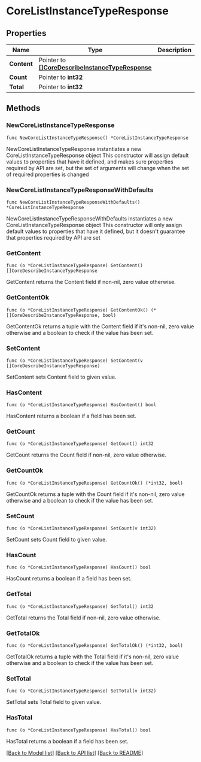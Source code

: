 # CoreListInstanceTypeResponse

## Properties

Name | Type | Description | Notes
------------ | ------------- | ------------- | -------------
**Content** | Pointer to [**[]CoreDescribeInstanceTypeResponse**](CoreDescribeInstanceTypeResponse.md) |  | [optional] 
**Count** | Pointer to **int32** |  | [optional] 
**Total** | Pointer to **int32** |  | [optional] 

## Methods

### NewCoreListInstanceTypeResponse

`func NewCoreListInstanceTypeResponse() *CoreListInstanceTypeResponse`

NewCoreListInstanceTypeResponse instantiates a new CoreListInstanceTypeResponse object
This constructor will assign default values to properties that have it defined,
and makes sure properties required by API are set, but the set of arguments
will change when the set of required properties is changed

### NewCoreListInstanceTypeResponseWithDefaults

`func NewCoreListInstanceTypeResponseWithDefaults() *CoreListInstanceTypeResponse`

NewCoreListInstanceTypeResponseWithDefaults instantiates a new CoreListInstanceTypeResponse object
This constructor will only assign default values to properties that have it defined,
but it doesn't guarantee that properties required by API are set

### GetContent

`func (o *CoreListInstanceTypeResponse) GetContent() []CoreDescribeInstanceTypeResponse`

GetContent returns the Content field if non-nil, zero value otherwise.

### GetContentOk

`func (o *CoreListInstanceTypeResponse) GetContentOk() (*[]CoreDescribeInstanceTypeResponse, bool)`

GetContentOk returns a tuple with the Content field if it's non-nil, zero value otherwise
and a boolean to check if the value has been set.

### SetContent

`func (o *CoreListInstanceTypeResponse) SetContent(v []CoreDescribeInstanceTypeResponse)`

SetContent sets Content field to given value.

### HasContent

`func (o *CoreListInstanceTypeResponse) HasContent() bool`

HasContent returns a boolean if a field has been set.

### GetCount

`func (o *CoreListInstanceTypeResponse) GetCount() int32`

GetCount returns the Count field if non-nil, zero value otherwise.

### GetCountOk

`func (o *CoreListInstanceTypeResponse) GetCountOk() (*int32, bool)`

GetCountOk returns a tuple with the Count field if it's non-nil, zero value otherwise
and a boolean to check if the value has been set.

### SetCount

`func (o *CoreListInstanceTypeResponse) SetCount(v int32)`

SetCount sets Count field to given value.

### HasCount

`func (o *CoreListInstanceTypeResponse) HasCount() bool`

HasCount returns a boolean if a field has been set.

### GetTotal

`func (o *CoreListInstanceTypeResponse) GetTotal() int32`

GetTotal returns the Total field if non-nil, zero value otherwise.

### GetTotalOk

`func (o *CoreListInstanceTypeResponse) GetTotalOk() (*int32, bool)`

GetTotalOk returns a tuple with the Total field if it's non-nil, zero value otherwise
and a boolean to check if the value has been set.

### SetTotal

`func (o *CoreListInstanceTypeResponse) SetTotal(v int32)`

SetTotal sets Total field to given value.

### HasTotal

`func (o *CoreListInstanceTypeResponse) HasTotal() bool`

HasTotal returns a boolean if a field has been set.


[[Back to Model list]](../README.md#documentation-for-models) [[Back to API list]](../README.md#documentation-for-api-endpoints) [[Back to README]](../README.md)


